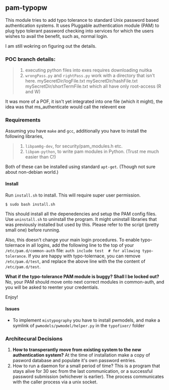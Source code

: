 ## pam-typopw

This module tries to add typo tolerance to standard Unix password
based authentication systems. It uses Pluggable authentication module
(PAM) to plug typo tolerant password checking into services for which
the users wishes to avail the benefit, such as, normal login. 

I am still wokring on figuring out the details. 

### POC branch details:
>1. executing python files into exes requires downloading nuitka
>2. `wrongPass.py` and `rightPass.py` work with a directory that isn't here.
	mySecretDir/logFile.txt
	mySecretDir/hashFile.txt
	mySecretDir/shortTermFile.txt
which all have only root-access (R and W)

It was more of a POF, it isn't yet integrated into one file (which it might),
the idea was that ms_authenticate would call the relevent exe
	

### Requirements

Assuming you have `make` and `gcc`, additionally you have to
install the following libraries, 
>1. `libpam0g-dev`, for security/pam_modules.h etc.
>2. `libpam-python`, to write pam modules in Python. (Trust me much easier than C!)

Both of these can be installed using standard `apt-get`. (Though not
sure about non-debian world.)

<!--### How to? 
We have two implementation of this module--one in C and another in 
Python2.7. I shall explain them below in order.
 
#### C implementation
Compile the pam_module by running, `make`. If the compilation runs
good, you should get a shared library file named "pam_pwtypo.so".  We
shall explain how to add this pam module into action. First, lets do a
test run. 
```bash
$ sudo echo "auth requisite ${pwd}/pam_pwrypo.so" > /etc/pam.d/test 
$ python test_pam.py
```

If it asks for your login credentials, then you have correct
compilation of the `pam_pwtypo.so` module. Now, you just have to add
the line that you put inside `/etc/pam.d/test` file to the service
files (found in /etc/pam.d) where you wish to use typo tolerance. Add
the line before `pam_unix`.


#### Python implementation
-->
#### Install
Run `install.sh` to install. This will require super user permission.
```bash
$ sudo bash install.sh
```
This should install all the depenedencies and setup the PAM config files. Use `uninstall.sh` to uninstall the program. It might uninstall libraries that was previously installed but used by this. Please refer to the script (pretty small one) before running.

Also, this doesn't change your main login procedures. To enable typo-tolernace in all logins, add the following line to the top of your `/etc/pam.d/common-auth` file: `auth include test  # for allowing typo-tolerance`.
If you are happy with typo-tolernace, you can remove `/etc/pam.d/test`, and replace the above line with the the content of `/etc/pam.d/test`.  

**What if the typo-tolerance PAM module is buggy? Shall I be locked out?**   
No, your PAM should move onto next correct modules in common-auth, and you will be asked to reenter your credentials.   

Enjoy!


#### Issues
* To implement `mistypography` you have to install pwmodels, and make
  a symlink of `pwmodels/pwmodel/helper.py` in the `typofixer/` folder

### Architecural Decisions
1.  **How to transperantly move from existing system to the new
    authentication system?** At the time of installation make a copy of
    pasword database and populate it's own password entries.
2.  How to run a daemon for a small period of time? This is a program
    that stays alive for 30 sec from the last communication, or a
    successful password submission (whichever is earlier). The process
    communicates with the caller process via a unix socket. 
